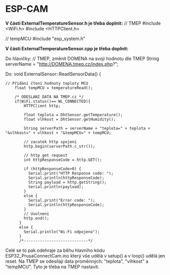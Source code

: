 # ESP-CAM


**V části ExternalTemperatureSensor.h je třeba doplnit:**
  // TMEP
  #include <WiFi.h>
  #include <HTTPClient.h>
  
  // tempMCU
  #include "esp_system.h"

**V části ExternalTemperatureSensor.cpp je třeba doplnit:**

  Do hlavičky:
  // TMEP, změnit DOMENA na svoji hodnotu dle TMEP
  String serverName = "http://DOMENA.tmep.cz/index.php?";

  Do: void ExternalSensor::ReadSensorData() {
  
    // Přidání čtení hodnoty teploty MCU
        float tempMCU = temperatureRead();

        /* ODESLANI DATA NA TMEP.cz */
        if(WiFi.status()== WL_CONNECTED){
            HTTPClient http;

            float teplota = DhtSensor.getTemperature();
            float vlhkost = DhtSensor.getHumidity();

            String serverPath = serverName + "teplota=" + teplota + "&vlhkost=" + vlhkost + "&tempMCU=" + tempMCU;
            
            // zacatek http spojeni
            http.begin(serverPath.c_str());
            
            // http get request
            int httpResponseCode = http.GET();
            
            if (httpResponseCode>0) {
              Serial.print("HTTP Response code: ");
              Serial.println(httpResponseCode);
              String payload = http.getString();
              Serial.println(payload);
            }
            else {
              Serial.print("Error code: ");
              Serial.println(httpResponseCode);
            }
            // Uvolneni
            http.end();
          }
          else {
            Serial.println("Wi-Fi odpojeno");
          }
          /*----------------------------*/

Celé se to pak odehraje za běhu hlavního kódu ESP32_PrusaConnectCam.ino který vše udělá v setup() a v loop() udělá jen reset.
Na TMEP se odesílají data proměnných: "teplota", "vlhkost" a "tempMCU". Tyto je třeba na TMEP nastavit.
